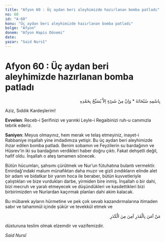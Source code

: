 ```yaml
---
title: "Afyon 60 : Üç aydan beri aleyhimizde hazırlanan bomba patladı"
no: 60
id: "A-60"
konu: "Üç aydan beri aleyhimizde hazırlanan bomba patladı"
bolge: "Afyon"
donem: "Afyon Hapis Dönemi"
date: 
yazar: "Said Nursî"
---
```


# Afyon 60 : Üç aydan beri aleyhimizde hazırlanan bomba patladı

<p class="arabic" dir="rtl" title="Meal: “Subhân Allah’ın adıyla” * “Hiçbir şey yoktur ki O'nu hamd ile tesbih etmesin” [İsrâ 17:44]">بِاسْمِهِ سُبْحَانَهُ * وَاِنْ مِنْ شَىْءٍ اِلاَّ يُسَبِّحُ بِحَمْدِهِ</p>

Aziz, Sıddık Kardeşlerim!

**Evvelen**: Receb-i Şerifinizi ve yarınki Leyle-i Regaibinizi ruh-u canımızla tebrik ederiz.

**Saniyen**: Meyus olmayınız, hem merak ve telaş etmeyiniz, inayet-i Rabbaniye inşallah yine imdadımıza yetişir. Bu üç aydan beri aleyhimizde ihzar edilen bomba patladı. Benim sobamın ve Feyzilerin su bardağının ve Hüsrev’in iki su bardağının verdikleri haber doğru çıktı. Fakat dehşetli değil, hafif oldu. İnşallah o ateş tamamen sönecek.

Bütün hücumları, şahsımı çürütmek ve Nur’un fütuhatına bulantı vermektir. Emirdağ’ındaki malum münafıktan daha muzır ve gizli zındıkların elinde alet bir adam ve bidatkar bir yarım hoca ile beraber, bütün kuvvetleriyle çalıştıkları ve bize vurdukları darbe, yirmiden bire inmiş. İnşallah o bir dahi, bizi mecruh ve yaralı etmeyecek ve düşündükleri ve kasdettikleri bizi birbirimizden ve Nurlardan kaçırmak planları dahi akim kalacak.

Bu mübarek ayların hürmetine ve pek çok sevab kazandırmalarına itimaden sabır ve tahammül içinde şükür ve tevekkül etmek ve

<p class="arabic" dir="rtl" title="Meal: “Kadere iman eden, kederden emin olur.”">مَنْ آمَنَ بِالْقَدَرِ اَمِنَ مِنَ الْكَدَرِ</p>

düsturuna teslim olmak elzemdir ve vazifemizdir.

*Said Nursî*
